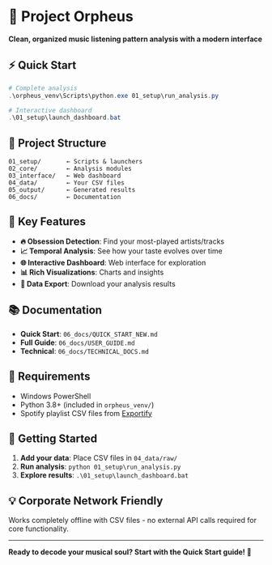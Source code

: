 # 🎵 Project Orpheus

**Clean, organized music listening pattern analysis with a modern interface**

## ⚡ **Quick Start**

```powershell
# Complete analysis
.\orpheus_venv\Scripts\python.exe 01_setup\run_analysis.py

# Interactive dashboard
.\01_setup\launch_dashboard.bat
```

## 📁 **Project Structure**

```
01_setup/       ← Scripts & launchers
02_core/        ← Analysis modules  
03_interface/   ← Web dashboard
04_data/        ← Your CSV files
05_output/      ← Generated results
06_docs/        ← Documentation
```

## 🎯 **Key Features**

- **🔥 Obsession Detection**: Find your most-played artists/tracks
- **📈 Temporal Analysis**: See how your taste evolves over time
- **🌐 Interactive Dashboard**: Web interface for exploration
- **📊 Rich Visualizations**: Charts and insights
- **💾 Data Export**: Download your analysis results

## 📚 **Documentation**

- **Quick Start**: `06_docs/QUICK_START_NEW.md`
- **Full Guide**: `06_docs/USER_GUIDE.md`
- **Technical**: `06_docs/TECHNICAL_DOCS.md`

## 🔧 **Requirements**

- Windows PowerShell
- Python 3.8+ (included in `orpheus_venv/`)
- Spotify playlist CSV files from [Exportify](https://github.com/watsonbox/exportify)

## 🚀 **Getting Started**

1. **Add your data**: Place CSV files in `04_data/raw/`
2. **Run analysis**: `python 01_setup\run_analysis.py`  
3. **Explore results**: `.\01_setup\launch_dashboard.bat`

## 💡 **Corporate Network Friendly**

Works completely offline with CSV files - no external API calls required for core functionality.

---

**Ready to decode your musical soul? Start with the Quick Start guide! 🎵**
